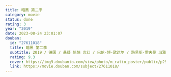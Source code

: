 ```yaml
---
title: 暗黑 第二季
category: movie
status: done
rating: 3
year: "2019"
date: 2023-08-24 23:01:07
douban:
  id: "27611018"
  title: 暗黑 第二季
  subtitle: 2019 / 德国 / 悬疑 惊悚 奇幻 / 巴伦·博·欧达尔 / 路易斯·霍夫曼 玛雅·舍内
  rating: 9.3
  cover: https://img9.doubanio.com/view/photo/m_ratio_poster/public/p2560267326.jpg
  link: https://movie.douban.com/subject/27611018/
---
```



